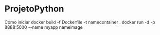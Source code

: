 # ProjetoPython
Como iniciar 
docker build -f Dockerfile -t namecontainer .
docker run -d -p 8888:5000 --name myapp nameimage
